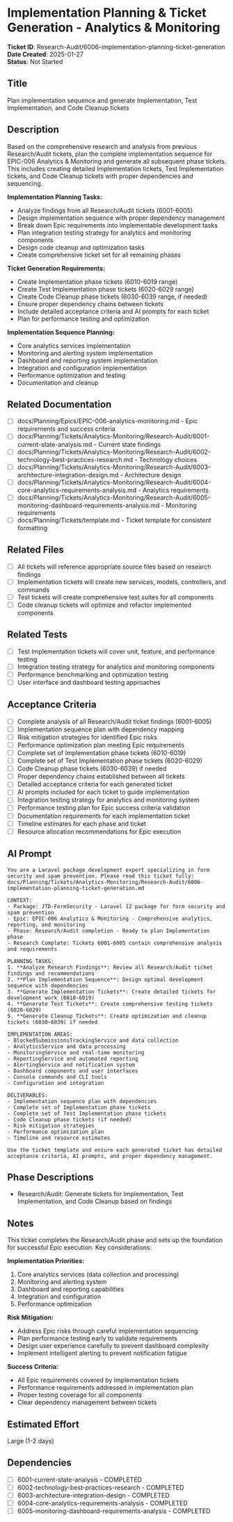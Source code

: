 # Implementation Planning & Ticket Generation - Analytics & Monitoring

**Ticket ID**: Research-Audit/6006-implementation-planning-ticket-generation  
**Date Created**: 2025-01-27  
**Status**: Not Started

## Title
Plan implementation sequence and generate Implementation, Test Implementation, and Code Cleanup tickets

## Description
Based on the comprehensive research and analysis from previous Research/Audit tickets, plan the complete implementation sequence for EPIC-006 Analytics & Monitoring and generate all subsequent phase tickets. This includes creating detailed Implementation tickets, Test Implementation tickets, and Code Cleanup tickets with proper dependencies and sequencing.

**Implementation Planning Tasks:**
- Analyze findings from all Research/Audit tickets (6001-6005)
- Design implementation sequence with proper dependency management
- Break down Epic requirements into implementable development tasks
- Plan integration testing strategy for analytics and monitoring components
- Design code cleanup and optimization tasks
- Create comprehensive ticket set for all remaining phases

**Ticket Generation Requirements:**
- Create Implementation phase tickets (6010-6019 range)
- Create Test Implementation phase tickets (6020-6029 range)  
- Create Code Cleanup phase tickets (6030-6039 range, if needed)
- Ensure proper dependency chains between tickets
- Include detailed acceptance criteria and AI prompts for each ticket
- Plan for performance testing and optimization

**Implementation Sequence Planning:**
- Core analytics services implementation
- Monitoring and alerting system implementation
- Dashboard and reporting system implementation
- Integration and configuration implementation
- Performance optimization and testing
- Documentation and cleanup

## Related Documentation
- [ ] docs/Planning/Epics/EPIC-006-analytics-monitoring.md - Epic requirements and success criteria
- [ ] docs/Planning/Tickets/Analytics-Monitoring/Research-Audit/6001-current-state-analysis.md - Current state findings
- [ ] docs/Planning/Tickets/Analytics-Monitoring/Research-Audit/6002-technology-best-practices-research.md - Technology choices
- [ ] docs/Planning/Tickets/Analytics-Monitoring/Research-Audit/6003-architecture-integration-design.md - Architecture design
- [ ] docs/Planning/Tickets/Analytics-Monitoring/Research-Audit/6004-core-analytics-requirements-analysis.md - Analytics requirements
- [ ] docs/Planning/Tickets/Analytics-Monitoring/Research-Audit/6005-monitoring-dashboard-requirements-analysis.md - Monitoring requirements
- [ ] docs/Planning/Tickets/template.md - Ticket template for consistent formatting

## Related Files
- [ ] All tickets will reference appropriate source files based on research findings
- [ ] Implementation tickets will create new services, models, controllers, and commands
- [ ] Test tickets will create comprehensive test suites for all components
- [ ] Code cleanup tickets will optimize and refactor implemented components

## Related Tests
- [ ] Test Implementation tickets will cover unit, feature, and performance testing
- [ ] Integration testing strategy for analytics and monitoring components
- [ ] Performance benchmarking and optimization testing
- [ ] User interface and dashboard testing approaches

## Acceptance Criteria
- [ ] Complete analysis of all Research/Audit ticket findings (6001-6005)
- [ ] Implementation sequence plan with dependency mapping
- [ ] Risk mitigation strategies for identified Epic risks
- [ ] Performance optimization plan meeting Epic requirements
- [ ] Complete set of Implementation phase tickets (6010-6019)
- [ ] Complete set of Test Implementation phase tickets (6020-6029)
- [ ] Code Cleanup phase tickets (6030-6039) if needed
- [ ] Proper dependency chains established between all tickets
- [ ] Detailed acceptance criteria for each generated ticket
- [ ] AI prompts included for each ticket to guide implementation
- [ ] Integration testing strategy for analytics and monitoring system
- [ ] Performance testing plan for Epic success criteria validation
- [ ] Documentation requirements for each implementation ticket
- [ ] Timeline estimates for each phase and ticket
- [ ] Resource allocation recommendations for Epic execution

## AI Prompt
```
You are a Laravel package development expert specializing in form security and spam prevention. Please read this ticket fully: docs/Planning/Tickets/Analytics-Monitoring/Research-Audit/6006-implementation-planning-ticket-generation.md

CONTEXT:
- Package: JTD-FormSecurity - Laravel 12 package for form security and spam prevention
- Epic: EPIC-006 Analytics & Monitoring - Comprehensive analytics, reporting, and monitoring
- Phase: Research/Audit completion - Ready to plan Implementation phase
- Research Complete: Tickets 6001-6005 contain comprehensive analysis and requirements

PLANNING TASKS:
1. **Analyze Research Findings**: Review all Research/Audit ticket findings and recommendations
2. **Plan Implementation Sequence**: Design optimal development sequence with dependencies
3. **Generate Implementation Tickets**: Create detailed tickets for development work (6010-6019)
4. **Generate Test Tickets**: Create comprehensive testing tickets (6020-6029)
5. **Generate Cleanup Tickets**: Create optimization and cleanup tickets (6030-6039) if needed

IMPLEMENTATION AREAS:
- BlockedSubmissionsTrackingService and data collection
- AnalyticsService and data processing
- MonitoringService and real-time monitoring
- ReportingService and automated reporting
- AlertingService and notification system
- Dashboard components and user interfaces
- Console commands and CLI tools
- Configuration and integration

DELIVERABLES:
- Implementation sequence plan with dependencies
- Complete set of Implementation phase tickets
- Complete set of Test Implementation phase tickets
- Code Cleanup phase tickets (if needed)
- Risk mitigation strategies
- Performance optimization plan
- Timeline and resource estimates

Use the ticket template and ensure each generated ticket has detailed acceptance criteria, AI prompts, and proper dependency management.
```

## Phase Descriptions
- Research/Audit: Generate tickets for Implementation, Test Implementation, and Code Cleanup based on findings

## Notes
This ticket completes the Research/Audit phase and sets up the foundation for successful Epic execution. Key considerations:

**Implementation Priorities:**
1. Core analytics services (data collection and processing)
2. Monitoring and alerting system
3. Dashboard and reporting capabilities
4. Integration and configuration
5. Performance optimization

**Risk Mitigation:**
- Address Epic risks through careful implementation sequencing
- Plan performance testing early to validate requirements
- Design user experience carefully to prevent dashboard complexity
- Implement intelligent alerting to prevent notification fatigue

**Success Criteria:**
- All Epic requirements covered by Implementation tickets
- Performance requirements addressed in implementation plan
- Proper testing coverage for all components
- Clear dependency management between tickets

## Estimated Effort
Large (1-2 days)

## Dependencies
- [ ] 6001-current-state-analysis - COMPLETED
- [ ] 6002-technology-best-practices-research - COMPLETED  
- [ ] 6003-architecture-integration-design - COMPLETED
- [ ] 6004-core-analytics-requirements-analysis - COMPLETED
- [ ] 6005-monitoring-dashboard-requirements-analysis - COMPLETED
